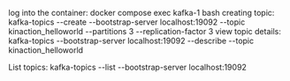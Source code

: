 log into the container:
docker compose exec kafka-1 bash
creating topic:
kafka-topics --create --bootstrap-server localhost:19092 --topic kinaction_helloworld --partitions 3 --replication-factor 3
view topic details:
kafka-topics --bootstrap-server localhost:19092 --describe --topic kinaction_helloworld

List topics:
kafka-topics --list --bootstrap-server localhost:19092
